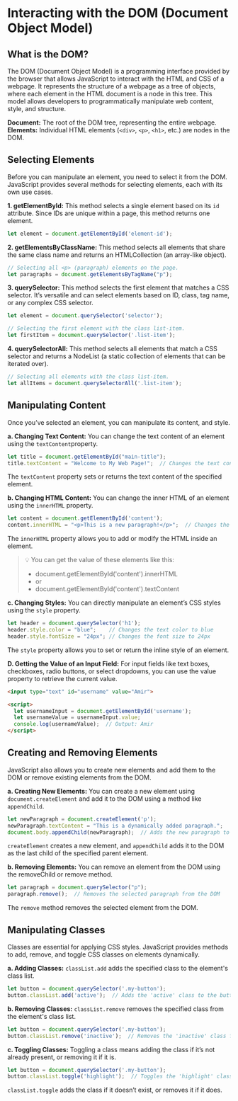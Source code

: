 # Interacting with the DOM (Document Object Model)

## What is the DOM?

The DOM (Document Object Model) is a programming interface provided by the browser that allows JavaScript to interact
with the HTML and CSS of a webpage. It represents the structure of a webpage as a tree of objects, where each element in
the HTML document is a node in this tree. This model allows developers to programmatically manipulate web content,
style, and structure.

**Document:** The root of the DOM tree, representing the entire webpage.
**Elements:** Individual HTML elements (`<div>`, `<p>`, `<h1>`, etc.) are nodes in the DOM.

## Selecting Elements

Before you can manipulate an element, you need to select it from the DOM. JavaScript provides several methods for
selecting elements, each with its own use cases.

**1. getElementById:**
This method selects a single element based on its `id` attribute. Since IDs are unique within a page, this method
returns
one element.

```js
let element = document.getElementById('element-id');
```

**2. getElementsByClassName:**
This method selects all elements that share the same class name and returns an HTMLCollection (an array-like object).

```js
// Selecting all <p> (paragraph) elements on the page.
let paragraphs = document.getElementsByTagName("p");
```

**3. querySelector:**
This method selects the first element that matches a CSS selector. It’s versatile and can select elements based on ID,
class, tag name, or any complex CSS selector.

```js
let element = document.querySelector('selector');

// Selecting the first element with the class list-item.
let firstItem = document.querySelector('.list-item');
```

**4. querySelectorAll:**
This method selects all elements that match a CSS selector and returns a NodeList (a static collection of elements that
can be iterated over).

```js
// Selecting all elements with the class list-item.
let allItems = document.querySelectorAll('.list-item');
```

## Manipulating Content

Once you’ve selected an element, you can manipulate its content, and style.

**a. Changing Text Content:**
You can change the text content of an element using the `textContent`property.

```js
let title = document.getElementById("main-title");
title.textContent = "Welcome to My Web Page!";  // Changes the text content
```

The `textContent` property sets or returns the text content of the specified element.

**b. Changing HTML Content:**
You can change the inner HTML of an element using the `innerHTML` property.

```js
let content = document.getElementById('content');
content.innerHTML = "<p>This is a new paragraph!</p>";  // Changes the HTML content
```

The `innerHTML` property allows you to add or modify the HTML inside an element.


> 💡 You can get the value of these elements like this:
>* document.getElementById('content').innerHTML
>* or
>* document.getElementById('content').textContent

**c. Changing Styles:**
You can directly manipulate an element’s CSS styles using the `style` property.

```js
let header = document.querySelector('h1');
header.style.color = "blue";    // Changes the text color to blue
header.style.fontSize = "24px"; // Changes the font size to 24px
```

The `style` property allows you to set or return the inline style of an element.

**D. Getting the Value of an Input Field:**
For input fields like text boxes, checkboxes, radio buttons, or select dropdowns, you can use the value property to
retrieve the current value.

```html
<input type="text" id="username" value="Amir">

<script>
  let usernameInput = document.getElementById('username');
  let usernameValue = usernameInput.value;
  console.log(usernameValue);  // Output: Amir
</script>

```

## Creating and Removing Elements

JavaScript also allows you to create new elements and add them to the DOM or remove existing elements from the DOM.

**a. Creating New Elements:**
You can create a new element using `document.createElement` and add it to the DOM using a method like `appendChild`.

```js
let newParagraph = document.createElement('p');
newParagraph.textContent = "This is a dynamically added paragraph.";
document.body.appendChild(newParagraph);  // Adds the new paragraph to the end of the body
```

`createElement` creates a new element, and `appendChild` adds it to the DOM as the last child of the specified parent
element.

**b. Removing Elements:**
You can remove an element from the DOM using the removeChild or remove method.

```js
let paragraph = document.querySelector("p");
paragraph.remove();  // Removes the selected paragraph from the DOM
```

The `remove` method removes the selected element from the DOM.

## Manipulating Classes

Classes are essential for applying CSS styles. JavaScript provides methods to add, remove, and toggle CSS classes on
elements dynamically.

**a. Adding Classes:**
`classList.add` adds the specified class to the element's class list.

```js
let button = document.querySelector('.my-button');
button.classList.add('active');  // Adds the 'active' class to the button
```

**b. Removing Classes:**
`classList.remove` removes the specified class from the element's class list.

```js
let button = document.querySelector('.my-button');
button.classList.remove('inactive');  // Removes the 'inactive' class from the button
```

**c. Toggling Classes:**
Toggling a class means adding the class if it’s not already present, or removing it if it is.

```js
let button = document.querySelector('.my-button');
button.classList.toggle('highlight');  // Toggles the 'highlight' class on the button
```

`classList.toggle` adds the class if it doesn’t exist, or removes it if it does.
